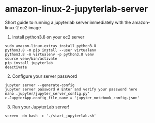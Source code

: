 # amazon-linux-2-jupyterlab-server
Short guide to running a jupyterlab server immediately with the amazon-linux-2 ec2 image

1. Install python3.8 on your ec2 server
```
sudo amazon-linux-extras install python3.8
python3.8 -m pip install --user virtualenv
python3.8 -m virtualenv -p python3.8 venv
source venv/bin/activate
pip install jupyterlab
deactivate
```

2. Configure your server password
```
jupyter server --generate-config
jupyter server password # Enter and verify your password here
nano .jupyter/jupyter_server_config.py'
c.JupyterApp.config_file_name = 'jupyter_notebook_config.json'
```

3. Run your JupyterLab server!
```
screen -dm bash -c './start_jupyterlab.sh'
```
